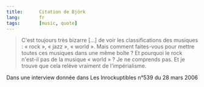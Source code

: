 ```yaml
---
title:      Citation de Björk
lang:       fr
tags:       [music, quote]
---
```


> C'est toujours très bizarre […] de voir les classifications des musiques : « rock », « jazz », « world ». Mais comment faites-vous pour mettre toutes ces musiques dans une même boîte ? Et pourquoi le rock n'est-il pas de la musique « world » ? Je ne comprends pas. Et je trouve que cela relève vraiment de l'impérialisme.

Dans une interview donnée dans Les Inrockuptibles n°539 du 28 mars 2006
